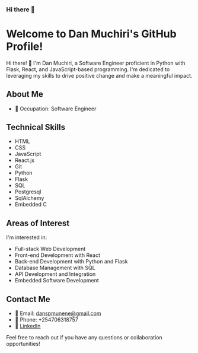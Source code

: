 ### Hi there 👋

# Welcome to Dan Muchiri's GitHub Profile!

Hi there! 👋 I'm Dan Muchiri, a Software Engineer proficient in Python with Flask, React, and JavaScript-based programming. I'm dedicated to leveraging my skills to drive positive change and make a meaningful impact.
## About Me

- 💼 Occupation: Software Engineer

## Technical Skills
  
  - HTML
  - CSS
  - JavaScript
  - React.js
  - Git
  - Python
  - Flask
  - SQL
  - Postgresql
  - SqlAlchemy
  - Embedded C

## Areas of Interest

I'm interested in:

- Full-stack Web Development
- Front-end Development with React
- Back-end Development with Python and Flask
- Database Management with SQL
- API Development and Integration
- Embedded Software Development

## Contact Me

- 📧 Email: danspmunene@gmail.com
- 📱 Phone: +254706318757
- 💼 [LinkedIn](https://www.linkedin.com/in/dan-muchiri/)

Feel free to reach out if you have any questions or collaboration opportunities!


